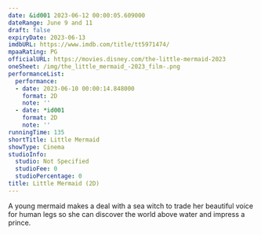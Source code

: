 ```yaml
---
date: &id001 2023-06-12 00:00:05.609000
dateRange: June 9 and 11
draft: false
expiryDate: 2023-06-13
imdbURL: https://www.imdb.com/title/tt5971474/
mpaaRating: PG
officialURL: https://movies.disney.com/the-little-mermaid-2023
oneSheet: /img/the_little_mermaid_-2023_film-.png
performanceList:
  performance:
  - date: 2023-06-10 00:00:14.848000
    format: 2D
    note: ''
  - date: *id001
    format: 2D
    note: ''
runningTime: 135
shortTitle: Little Mermaid
showType: Cinema
studioInfo:
  studio: Not Specified
  studioFee: 0
  studioPercentage: 0
title: Little Mermaid (2D)
---
```


A young mermaid makes a deal with a sea witch to trade her beautiful voice for human legs so she can discover the world above water and impress a prince.